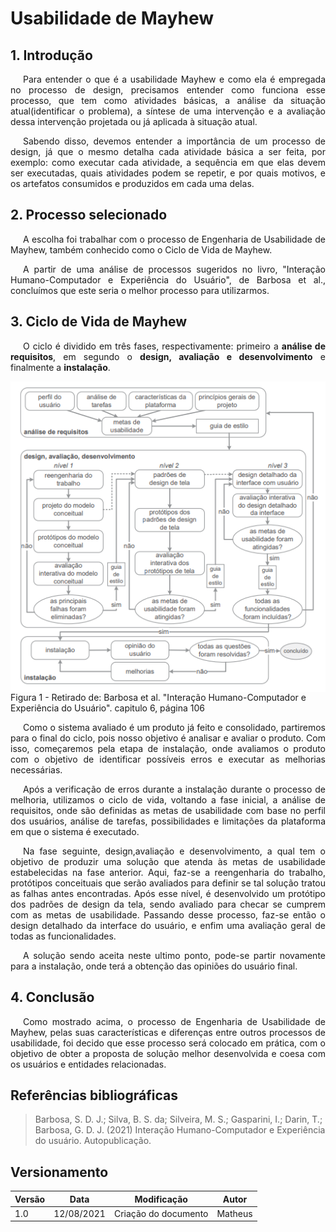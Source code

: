 # Usabilidade de Mayhew

## 1. Introdução

<p style="text-indent: 20px; text-align: justify"> 
Para entender o que é a usabilidade Mayhew e como ela é empregada no processo de design, precisamos entender como funciona esse processo, que tem como atividades básicas, a análise da situação atual(identificar o problema), a síntese de uma intervenção e a avaliação dessa intervenção projetada ou já aplicada à situação atual.
</p>

<p style="text-indent: 20px; text-align: justify"> 
Sabendo disso, devemos entender a importância de um processo de design, já que o mesmo detalha cada atividade básica a ser feita, por exemplo: como executar cada atividade, a sequência em que elas devem ser executadas, quais atividades podem se repetir, e por quais motivos, e os artefatos consumidos e produzidos em cada uma delas.
</p>

## 2. Processo selecionado

<p style="text-indent: 20px; text-align: justify"> 
A escolha foi trabalhar com o processo de Engenharia de Usabilidade de Mayhew, também conhecido como o Ciclo de Vida de Mayhew.
</p>

<p style="text-indent: 20px; text-align: justify"> 
A partir de uma análise de processos sugeridos no livro, "Interação Humano-Computador e Experiência do Usuário", de Barbosa et al., concluímos que este seria o melhor processo para utilizarmos.
</p>

## 3. Ciclo de Vida de Mayhew

<p style="text-indent: 20px; text-align: justify"> 
O ciclo é dividido em três fases, respectivamente: primeiro a <b>análise de requisitos</b>, em segundo o <b>design, avaliação e desenvolvimento</b> e finalmente a <b>instalação</b>.
</p>

<div style="display:flex; flex-flow: row wrap; justify-content: center; margin 30px auto">
    <img width="600px" src="../../assets/cicloDeVida/ciclo_de_vida_mayhew.png">
    <figcaption>Figura 1 - Retirado de: Barbosa et al. "Interação Humano-Computador e Experiência do Usuário". capitulo 6, página 106</figcaption>
</div>

<p style="text-indent: 20px; text-align: justify"> 
Como o sistema avaliado é um produto já feito e consolidado, partiremos para o final do ciclo, pois nosso objetivo é analisar e avaliar o produto.
Com isso, começaremos pela etapa de instalação, onde avaliamos o produto com o objetivo de identificar possíveis erros e executar as melhorias necessárias.
</p>

<p style="text-indent: 20px; text-align: justify"> 
Após a verificação de erros durante a instalação durante o processo de melhoria, utilizamos o ciclo de vida, voltando a fase inicial, a análise de requisitos, onde são definidas as metas de usabilidade com base no perfil dos usuários, análise de tarefas, possibilidades e limitações da plataforma em que o sistema é executado.
</p>

<p style="text-indent: 20px; text-align: justify"> 
Na fase seguinte, design,avaliação e desenvolvimento, a qual tem o objetivo de produzir uma solução que atenda às metas de usabilidade estabelecidas na fase anterior. Aqui, faz-se a reengenharia do trabalho, protótipos conceituais que serão avaliados para definir se tal solução tratou as falhas antes encontradas. Após esse nível, é desenvolvido um protótipo dos padrões de design da tela, sendo avaliado para checar se cumprem com as metas de usabilidade. Passando desse processo, faz-se então o design detalhado da interface do usuário, e enfim uma avaliação geral de todas as funcionalidades. 
</p>
<p style="text-indent: 20px; text-align: justify"> 
A solução sendo aceita neste ultimo ponto, pode-se partir novamente para a instalação, onde terá a obtenção das opiniões do usuário final.
</p>

## 4. Conclusão
<p style="text-indent: 20px; text-align: justify"> 
Como mostrado acima, o processo de Engenharia de Usabilidade de Mayhew, pelas suas características e diferenças entre outros processos de usabilidade, foi decido que esse processo será colocado em prática, com o objetivo de obter a proposta de solução melhor desenvolvida e coesa com os usuários e entidades relacionadas.
</p>

## Referências bibliográficas
> Barbosa, S. D. J.; Silva, B. S. da; Silveira, M. S.; Gasparini, I.; Darin, T.; Barbosa, G. D. J. (2021) Interação Humano-Computador e Experiência do usuário. Autopublicação.

## Versionamento
| Versão | Data | Modificação| Autor |
|--|--|--|--|
| 1.0 | 12/08/2021 | Criação do documento | Matheus |